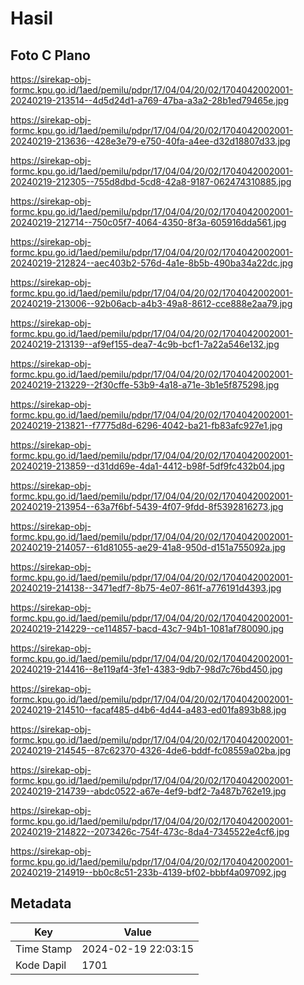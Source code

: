 # Hasil

## Foto C Plano

https://sirekap-obj-formc.kpu.go.id/1aed/pemilu/pdpr/17/04/04/20/02/1704042002001-20240219-213514--4d5d24d1-a769-47ba-a3a2-28b1ed79465e.jpg

https://sirekap-obj-formc.kpu.go.id/1aed/pemilu/pdpr/17/04/04/20/02/1704042002001-20240219-213636--428e3e79-e750-40fa-a4ee-d32d18807d33.jpg

https://sirekap-obj-formc.kpu.go.id/1aed/pemilu/pdpr/17/04/04/20/02/1704042002001-20240219-212305--755d8dbd-5cd8-42a8-9187-062474310885.jpg

https://sirekap-obj-formc.kpu.go.id/1aed/pemilu/pdpr/17/04/04/20/02/1704042002001-20240219-212714--750c05f7-4064-4350-8f3a-605916dda561.jpg

https://sirekap-obj-formc.kpu.go.id/1aed/pemilu/pdpr/17/04/04/20/02/1704042002001-20240219-212824--aec403b2-576d-4a1e-8b5b-490ba34a22dc.jpg

https://sirekap-obj-formc.kpu.go.id/1aed/pemilu/pdpr/17/04/04/20/02/1704042002001-20240219-213006--92b06acb-a4b3-49a8-8612-cce888e2aa79.jpg

https://sirekap-obj-formc.kpu.go.id/1aed/pemilu/pdpr/17/04/04/20/02/1704042002001-20240219-213139--af9ef155-dea7-4c9b-bcf1-7a22a546e132.jpg

https://sirekap-obj-formc.kpu.go.id/1aed/pemilu/pdpr/17/04/04/20/02/1704042002001-20240219-213229--2f30cffe-53b9-4a18-a71e-3b1e5f875298.jpg

https://sirekap-obj-formc.kpu.go.id/1aed/pemilu/pdpr/17/04/04/20/02/1704042002001-20240219-213821--f7775d8d-6296-4042-ba21-fb83afc927e1.jpg

https://sirekap-obj-formc.kpu.go.id/1aed/pemilu/pdpr/17/04/04/20/02/1704042002001-20240219-213859--d31dd69e-4da1-4412-b98f-5df9fc432b04.jpg

https://sirekap-obj-formc.kpu.go.id/1aed/pemilu/pdpr/17/04/04/20/02/1704042002001-20240219-213954--63a7f6bf-5439-4f07-9fdd-8f5392816273.jpg

https://sirekap-obj-formc.kpu.go.id/1aed/pemilu/pdpr/17/04/04/20/02/1704042002001-20240219-214057--61d81055-ae29-41a8-950d-d151a755092a.jpg

https://sirekap-obj-formc.kpu.go.id/1aed/pemilu/pdpr/17/04/04/20/02/1704042002001-20240219-214138--3471edf7-8b75-4e07-861f-a776191d4393.jpg

https://sirekap-obj-formc.kpu.go.id/1aed/pemilu/pdpr/17/04/04/20/02/1704042002001-20240219-214229--ce114857-bacd-43c7-94b1-1081af780090.jpg

https://sirekap-obj-formc.kpu.go.id/1aed/pemilu/pdpr/17/04/04/20/02/1704042002001-20240219-214416--8e119af4-3fe1-4383-9db7-98d7c76bd450.jpg

https://sirekap-obj-formc.kpu.go.id/1aed/pemilu/pdpr/17/04/04/20/02/1704042002001-20240219-214510--facaf485-d4b6-4d44-a483-ed01fa893b88.jpg

https://sirekap-obj-formc.kpu.go.id/1aed/pemilu/pdpr/17/04/04/20/02/1704042002001-20240219-214545--87c62370-4326-4de6-bddf-fc08559a02ba.jpg

https://sirekap-obj-formc.kpu.go.id/1aed/pemilu/pdpr/17/04/04/20/02/1704042002001-20240219-214739--abdc0522-a67e-4ef9-bdf2-7a487b762e19.jpg

https://sirekap-obj-formc.kpu.go.id/1aed/pemilu/pdpr/17/04/04/20/02/1704042002001-20240219-214822--2073426c-754f-473c-8da4-7345522e4cf6.jpg

https://sirekap-obj-formc.kpu.go.id/1aed/pemilu/pdpr/17/04/04/20/02/1704042002001-20240219-214919--bb0c8c51-233b-4139-bf02-bbbf4a097092.jpg


## Metadata

| Key        | Value               |
| ---------- | ------------------- |
| Time Stamp | 2024-02-19 22:03:15 |
| Kode Dapil | 1701                |



